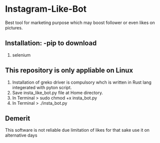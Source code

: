 # Instagram-Like-Bot
Best tool for marketing purpose which may boost follower or even likes on pictures. 

## Installation: -pip to download
1. selenium

## This repository is only appliable on Linux
1. Installation of greko driver is compulsory whch is written in Rust lang integerated with pyton script.
2. Save insta_like_bot.py file at Home directory.
3. In Terminal > sudo chmod +x insta_bot.py
4. In Terminal > ./insta_bot.py

## Demerit
This software is not reliable due limitation of likes for that sake use it on alternative  days
